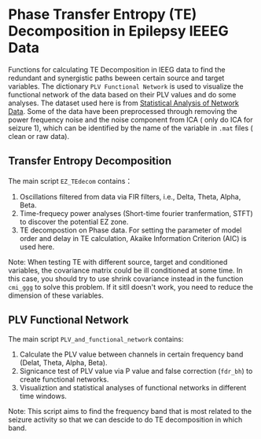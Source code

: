 # Phase Transfer Entropy (TE) Decomposition in Epilepsy IEEEG Data

Functions for calculating TE Decomposition in IEEG data to find the redundant and synergistic paths beween certain source and target variables. The dictionary 
`PLV Functional Network` is used to visualize the functional network of the data based on their PLV values and do some analyses. The dataset used here is from [Statistical Analysis of Network Data](https://math.bu.edu/people/kolaczyk/datasets.html). Some of the data have been preprocessed through removing the power frequency noise and the noise component from ICA ( only do ICA for seizure 1), which can be identified by the name of the variable in `.mat` files ( clean or raw data).  

## Transfer Entropy Decomposition
The main script `EZ_TEdecom` contains：
1) Oscillations filtered from data via FIR filters, i.e., Delta, Theta, Alpha, Beta.
2) Time-frequecy power analyses (Short-time fourier tranfermation, STFT) to discover the potential EZ zone.
3) TE decompostion on Phase data. For setting the parameter of model order and delay in TE calculation, Akaike Information Criterion (AIC) is used here.
   
Note: When testing TE with different source, target and conditioned variables, the covariance matrix could be ill conditioned at some time. In this case, you should try to use shrink covariance instead in the function `cmi_ggg` to solve this problem. If it sitll doesn't work, you need to reduce the dimension of these variables.



## PLV Functional Network
The main script `PLV_and_functional_network` contains:
1) Calculate the PLV value between channels in certain frequency band (Delat, Theta, Alpha, Beta).
2) Signicance test of PLV value via P value and false correction (`fdr_bh`) to create functional networks.
3) Visualiztion and statistical analyses of functional networks in different time windows.

Note: This script aims to find the frequency band that is most related to the seizure activity so that we can descide to do TE decomposition in which band.
